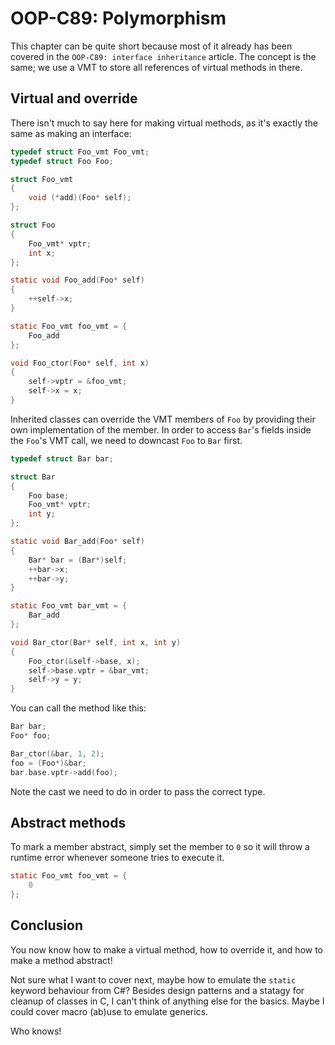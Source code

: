 # OOP-C89: Polymorphism

This chapter can be quite short because most of it already has been covered in
the `OOP-C89: interface inheritance` article. The concept is the same; we use
a VMT to store all references of virtual methods in there.

## Virtual and override

There isn't much to say here for making virtual methods, as it's exactly the
same as making an interface:

```c
typedef struct Foo_vmt Foo_vmt;
typedef struct Foo Foo;

struct Foo_vmt
{
    void (*add)(Foo* self);
};

struct Foo
{
    Foo_vmt* vptr;
    int x;
};

static void Foo_add(Foo* self)
{
    ++self->x;
}

static Foo_vmt foo_vmt = {
    Foo_add
};

void Foo_ctor(Foo* self, int x)
{
    self->vptr = &foo_vmt;
    self->x = x;
}
```

Inherited classes can override the VMT members of `Foo` by providing their own
implementation of the member. In order to access `Bar`'s fields inside the
`Foo`'s VMT call, we need to downcast `Foo` to `Bar` first.

```c
typedef struct Bar bar;

struct Bar
{
    Foo base;
    Foo_vmt* vptr;
    int y;
};

static void Bar_add(Foo* self)
{
    Bar* bar = (Bar*)self;
    ++bar->x;
    ++bar->y;
}

static Foo_vmt bar_vmt = {
    Bar_add
};

void Bar_ctor(Bar* self, int x, int y)
{
    Foo_ctor(&self->base, x);
    self->base.vptr = &bar_vmt;
    self->y = y;
}
```

You can call the method like this:

```c
Bar bar;
Foo* foo;

Bar_ctor(&bar, 1, 2);
foo = (Foo*)&bar;
bar.base.vptr->add(foo);
```

Note the cast we need to do in order to pass the correct type.

## Abstract methods

To mark a member abstract, simply set the member to `0` so it will throw a
runtime error whenever someone tries to execute it.

```c
static Foo_vmt foo_vmt = {
    0
};
```

## Conclusion

You now know how to make a virtual method, how to override it, and how to make
a method abstract!

Not sure what I want to cover next, maybe how to emulate the `static` keyword
behaviour from C#? Besides design patterns and a statagy for cleanup of classes
in C, I can't think of anything else for the basics. Maybe I could cover macro
(ab)use to emulate generics.

Who knows!
